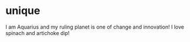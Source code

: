 # unique 
I am Aquarius and my ruling planet is one of change and innovation!
I love spinach and artichoke dip!
